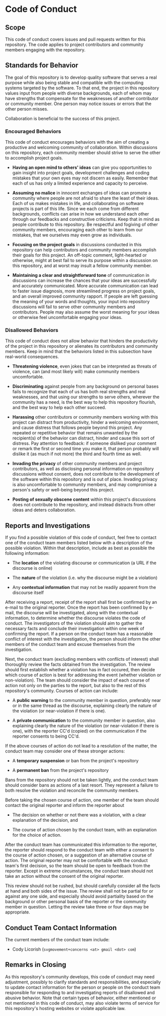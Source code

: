 # Code of Conduct

## Scope

This code of conduct covers issues and pull requests written for this
repository. The code applies to project contributors and community
members engaging with the repository.

## Standards for Behavior

The goal of this repository is to develop quality software that serves
a real purpose while also being stable and compatible with the
computing systems targeted by the software. To that end, the project
in this repository values input from people with diverse backgrounds,
each of whom may have strengths that compensate for the weaknesses of
another contributor or community member. One person may notice issues
or errors that the other person misses.

Collaboration is beneficial to the success of this project.

### Encouraged Behaviors

This code of conduct encourages behaviors with the aim of creating a
productive and welcoming community of collaboration. Within
discussions on this repository, each community member should strive to
serve the other to accomplish project goals.

- **Having an open mind to others' ideas** can give you opportunities
  to gain insight into project goals, development challenges and
  coding mistakes that your own eyes may not discern as easily.
  Remember that each of us has only a limited experience and capacity
  to perceive.

- **Assuming no malice** in innocent exchanges of ideas can promote a
  community where people are not afraid to share the least of their
  ideas. Each of us makes mistakes in life, and collaborating on
  software projects is part of this life. Since we each come from
  different backgrounds, conflicts can arise in how we understand each
  other through our feedbacks and constructive criticisms. Keep that
  in mind as people contribute to this repository. Be respectful and
  fogiving of other community members, encouraging each other to learn
  from our mistakes, that we ourselves may even grow as individuals.

- **Focusing on the project goals** in discussions conducted in this
  repository can help contributors and community members accomplish
  their goals for this project. An off-topic comment, light-hearted or
  otherwise, might at best fail to serve its purpose within a
  discussion on this repository, and at worst may insult a fellow
  community member.

- **Maintaining a clear and straightforward tone** of communication in
  discussions can increase the chances that your ideas are
  successfully and accurately communicated. More accurate
  communication can lead to faster issue diagnosis, more streamlined
  progress on project goals, and an overall improved community
  rapport. If people are left guessing the meaning of your words and
  thoughts, your input into repository discussions will fail to serve
  other community members and contributors. People may also assume the
  worst meaning for your ideas or otherwise feel uncomfortable
  engaging your ideas.

### Disallowed Behaviors

This code of conduct does not allow behavior that hinders the
productivity of the project in this repository or alienates its
contributors and community members. Keep in mind that the behaviors
listed in this subsection have real-world consequences.

- **Threatening violence**, even jokes that can be interpreted as
  threats of violence, can (and most likely will) make community
  members uncomfortable.

- **Discriminating** against people from any background on personal
  bases fails to recognize that each of us has both real strengths and
  real weaknesses, and that using our strengths to serve others,
  wherever the community has a need, is the best way to help this
  repository flourish, and the best way to help each other succeed.

- **Harassing** other contributors or community members working with
  this project can distract from productivity, hinder a welcoming
  environment, and cause distress that follows people beyond this
  project. Any repeated or repetitive behavior that remains unwanted
  by the recipient(s) of the behavior can distract, hinder and cause
  this sort of distress. Pay attention to feedback: if someone
  disliked your comment or remark the first or second time you make
  it, that person probably will dislike it (as much if not more) the
  third and fourth time as well.

- **Invading the privacy** of other community members and project
  contributors, as well as disclosing personal information on
  repository discussions without consent, does not contribute to the
  development of the software within this repository and is out of
  place. Invading privacy is also uncomfortable to community members,
  and may compromise a person's safety or well-being beyond this
  project.

- **Posting of sexually obscene content** within this project's
  discussions does not contribute to the repository, and instead
  distracts from other ideas and deters collaboration.

## Reports and Investigations

If you find a possible violation of this code of conduct, feel free to
contact one of the conduct team members listed below with a
description of the possible violation. Within that description,
include as best as possible the following information:

- The **location** of the violating discourse or communication (a URL
  if the discourse is online)

- The **nature** of the violation (i.e. why the discourse might be a
  violation)

- Any **contextual information** that may not be readily apparent from
  the discourse itself

After receiving a report, receipt of the report shall first be
confirmed by an e-mail to the original reporter. Once the report has
been confirmed by e-mail, the discourse will be investigated, along
with the contextual information, to determine whether the discourse
violates the code of conduct. The investigators of the violation
should aim to gather the necessary facts and conclude their
investigation within one week of confirming the report. If a person on
the conduct team has a reasonable conflict of interest with the
investigation, the person should inform the other members of the
conduct team and excuse themselves from the investigation.

Next, the conduct team (excluding members with conflicts of interest)
shall thoroughly review the facts obtained from the investigation. The
review should first establish whether a violation has in fact occured,
then decide which course of action is best for addressing the event
(whether violation or non-violation). The team should consider the
impact of each course of action not only on the parties to the report,
but also to the rest of this repository's community. Courses of action
can include:

- A **public warning** to the community member in question, preferably
  near or in the same thread as the discourse, explaining clearly the
  nature of the violation (or near-violation if there is one).

- A **private communication** to the community member in question,
  also explaining clearly the nature of the violation (or
  near-violation if there is one), with the reporter CC'd (copied) on
  the communication if the reporter consents to being CC'd.

If the above courses of action do not lead to a resolution of the
matter, the conduct team may consider one of these stronger actions:

- A **temporary suspension** or ban from the project's repository

- A **permanent ban** from the project's repository

Bans from the repository should not be taken lightly, and the conduct
team should consider bans as actions of a last resort. They represent
a failure to both resolve the violation and reconcile the community
members.

Before taking the chosen course of action, one member of the team
should contact the original reporter and inform the reporter about

- The decision on whether or not there was a violation, with a clear
  explanation of the decision, and

- The course of action chosen by the conduct team, with an explanation
  for the choice of action.

After the conduct team has communicated this information to the
reporter, the reporter should respond to the conduct team with either
a consent to the course of action chosen, or a suggestion of an
alternative course of action. The original reporter may not be
comfortable with the conduct team's first decision, so the team should
be open to feedback from the reporter. Except in extreme
circumstances, the conduct team should not take an action without the
consent of the original reporter.

This review should not be rushed, but should carefully consider all
the facts at hand and both sides of the issue. The review shall not be
partial for or against any one side, and especially should avoid
partiality based on the background or other personal basis of the
reporter or the community member in question. Letting the review take
three or four days may be appropriate.

## Conduct Team Contact Information

The current members of the conduct team include:

- Cody Licorish (`svgmovement+concerns <at> gmail <dot> com`)

## Remarks in Closing

As this repository's community develops, this code of conduct may need
adjustment, possibly to clarify standards and responsibilities, and
especially to update contact information for the person or people on
the conduct team responsible for responding to and investigating
reports of disallowed and abusive behavior. Note that certain types of
behavior, either mentioned or not mentioned in this code of conduct,
may also violate terms of service for this repository's hosting
websites or violate applicable law.

